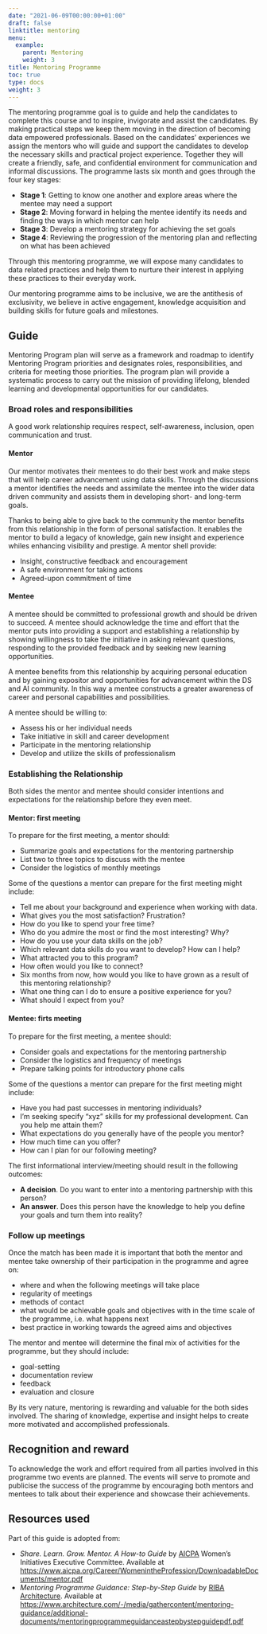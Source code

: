 ```yaml
---
date: "2021-06-09T00:00:00+01:00"
draft: false
linktitle: mentoring
menu:
  example:
    parent: Mentoring
    weight: 3
title: Mentoring Programme
toc: true
type: docs
weight: 3
---
```


The mentoring programme goal is to guide and help the candidates to complete this course and to inspire, invigorate and assist the candidates. By making practical steps we keep them moving in the direction of becoming data empowered professionals. Based on the candidates’ experiences we assign the mentors who will guide and support the candidates to develop the necessary skills and practical project experience. Together they will create a friendly, safe, and confidential environment for communication and informal discussions. The programme lasts six month and goes through the four key stages:

-  **Stage 1**: Getting to know one another and explore areas where the mentee may need a support
-  **Stage 2**: Moving forward in helping the mentee identify its needs and finding the ways in which mentor can help
-  **Stage 3**: Develop a mentoring strategy for achieving the set goals
-  **Stage 4**: Reviewing the progression of the mentoring plan and reflecting on what has been achieved

Through this mentoring programme, we will expose many candidates to data related practices and help them to nurture their interest in applying these practices to their everyday work. 

Our mentoring programme aims to be inclusive, we are the antithesis of exclusivity, we believe in active engagement, knowledge acquisition and building skills for future goals and milestones.

## Guide

Mentoring Program plan will serve as a framework and roadmap to identify Mentoring Program priorities and designates roles, responsibilities, and criteria for meeting those priorities. The program plan will provide a systematic process to carry out the mission of providing lifelong, blended learning and developmental opportunities for our candidates.

### Broad roles and responsibilities

A good work relationship requires respect, self-awareness, inclusion, open communication and trust.

#### Mentor

Our mentor motivates their mentees to do their best work and make steps that will help career advancement using data skills. Through the discussions a mentor identifies the needs and assimilate the mentee into the wider data driven community and assists them in developing short- and long-term goals.

Thanks to being able to give back to the community the mentor benefits from this relationship in the form of personal satisfaction. It enables the mentor to build a legacy of knowledge, gain new insight and experience whiles enhancing visibility and prestige.
A mentor shell provide:
-	Insight, constructive feedback and encouragement
-	A safe environment for taking actions
-	Agreed-upon commitment of time

#### Mentee

A mentee should be committed to professional growth and should be driven to succeed. A mentee should acknowledge the time and effort that the mentor puts into providing a support and establishing a relationship by showing willingness to take the initiative in asking relevant questions, responding to the provided feedback and by seeking new learning opportunities. 

A mentee benefits from this relationship by acquiring personal education and by gaining expositor and opportunities for advancement within the DS and AI community. In this way a mentee constructs a greater awareness of career and personal capabilities and possibilities.

A mentee should be willing to:

-	Assess his or her individual needs 
-	Take initiative in skill and career development 
-	Participate in the mentoring relationship 
-	Develop and utilize the skills of professionalism

### Establishing the Relationship

Both sides the mentor and mentee should consider intentions and expectations for the relationship before they even meet.

#### Mentor: first meeting 

To prepare for the first meeting, a mentor should:

-	Summarize goals and expectations for the mentoring partnership 
-	List two to three topics to discuss with the mentee 
-	Consider the logistics of monthly meetings

Some of the questions a mentor can prepare for the first meeting might include:

-	Tell me about your background and experience when working with data. 
-	What gives you the most satisfaction? Frustration? 
-	How do you like to spend your free time? 
-	Who do you admire the most or find the most interesting? Why? 
-	How do you use your data skills on the job? 
-	Which relevant data skills do you want to develop? How can I help? 
-	What attracted you to this program? 
-	How often would you like to connect? 
-	Six months from now, how would you like to have grown as a result of this mentoring relationship? 
-	What one thing can I do to ensure a positive experience for you? 
-	What should I expect from you?

#### Mentee: firts meeting

To prepare for the first meeting, a mentee should:

-	Consider goals and expectations for the mentoring partnership
-	Consider the logistics and frequency of meetings 
-	Prepare talking points for introductory phone calls

Some of the questions a mentor can prepare for the first meeting might include:

-	Have you had past successes in mentoring individuals?
-	I’m seeking specify “xyz” skills for my professional development. Can you help me attain them? 
-	What expectations do you generally have of the people you mentor? 
-	How much time can you offer? 
-	How can I plan for our following meeting?

The first informational interview/meeting should result in the following outcomes: 

-	**A decision**. Do you want to enter into a mentoring partnership with this person? 
-	**An answer**. Does this person have the knowledge to help you define your goals and turn them into reality?

### Follow up meetings

Once the match has been made it is important that both the mentor and mentee take ownership of their participation in the programme and agree on:

-	where and when the following meetings will take place 
-	regularity of meetings 
-	methods of contact 
-	what would be achievable goals and objectives with in the time scale of the programme, i.e. what happens next
-	best practice in working towards the agreed aims and objectives

The mentor and mentee will determine the final mix of activities for the programme, but they should include: 

-	goal-setting
-	documentation review 
-	feedback
-	evaluation and closure 

By its very nature, mentoring is rewarding and valuable for the both sides involved. The sharing of knowledge, expertise and insight helps to create more motivated and accomplished professionals.

## Recognition and reward 

To acknowledge the work and effort required from all parties involved in this programme two events are planned. The events will serve to promote and publicise the success of the programme by encouraging both mentors and mentees to talk about their experience and showcase their achievements. 


## Resources used

Part of this guide is adopted from:

-	_Share. Learn. Grow. Mentor. A How-to Guide_ by [AICPA](https://www.aicpa.org/) Women’s Initiatives Executive Committee. Available at https://www.aicpa.org/Career/WomenintheProfession/DownloadableDocuments/mentor.pdf
-	_Mentoring Programme Guidance: Step-by-Step Guide_ by [RIBA Architecture]( https://www.architecture.com). Available at https://www.architecture.com/-/media/gathercontent/mentoring-guidance/additional-documents/mentoringprogrammeguidanceastepbystepguidepdf.pdf
